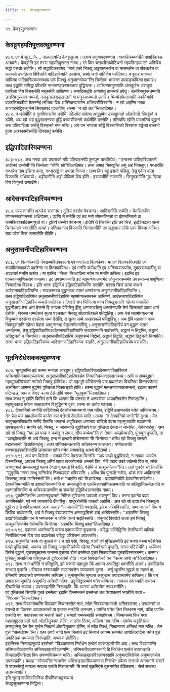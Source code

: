 ```yaml
---
title: ११. केवट्टसुत्तवण्णना

---
```

११. केवट्टसुत्तवण्णना  


## केवट्टगहपतिपुत्तवत्थुवण्णना

४८१. एवं मे सुतं…पे॰… नाळन्दायन्ति केवट्टसुत्तम्। तत्रायं अपुब्बपदवण्णना। पावारिकम्बवनेति पावारिकस्स अम्बवने। केवट्टोति इदं तस्स गहपतिपुत्तस्स नामम्। सो किर चत्तालीसकोटिधनो गहपतिमहासालो अतिविय सद्धो पसन्नो अहोसि। सो सद्धाधिकत्तायेव ‘‘सचे एको भिक्खु अड्ढमासन्तरेन वा मासन्तरेन वा संवच्छरेन वा आकासे उप्पतित्वा विविधानि पाटिहारियानि दस्सेय्य, सब्बो जनो अतिविय पसीदेय्य। यंनूनाहं भगवन्तं याचित्वा पाटिहारियकरणत्थाय एकं भिक्खुं अनुजानापेय्य’’न्ति चिन्तेत्वा भगवन्तं उपसङ्कमित्वा एवमाह।  
तत्थ इद्धाति समिद्धा फीताति नानाभण्डउस्सन्नताय वुद्धिप्पत्ता। आकिण्णमनुस्साति अंसकूटेन अंसकूटं पहरित्वा विय विचरन्तेहि मनुस्सेहि आकिण्णा। समादिसतूति आणापेतु ठानन्तरे ठपेतु। उत्तरिमनुस्सधम्माति उत्तरिमनुस्सानं धम्मतो, दसकुसलसङ्खाततो वा मनुस्सधम्मतो उत्तरि। भिय्योसोमत्तायाति पकतियापि पज्जलितपदीपो तेलस्नेहं लभित्वा विय अतिरेकप्पमाणेन अभिप्पसीदिस्सति। न खो अहन्ति भगवा राजगहसेट्ठिवत्थुस्मिं सिक्खापदं पञ्ञपेसि, तस्मा ‘‘न खो अह’’न्तिआदिमाह।  
४८२. न धंसेमीति न गुणविनासनेन धंसेमि, सीलभेदं पापेत्वा अनुपुब्बेन उच्चट्ठानतो ओतारेन्तो नीचट्ठाने न ठपेमि, अथ खो अहं बुद्धसासनस्स वुद्धिं पच्चासीसन्तो कथेमीति दस्सेति। ततियम्पि खोति यावततियं बुद्धानं कथं पटिबाहित्वा कथेतुं विसहन्तो नाम नत्थि। अयं पन भगवता सद्धिं विस्सासिको विस्सासं वड्ढेत्वा वल्लभो हुत्वा अत्थकामोस्मीति तिक्खत्तुं कथेसि।  


## इद्धिपाटिहारियवण्णना

४८३-४८४. अथ भगवा अयं उपासको मयि पटिबाहन्तेपि पुनप्पुनं याचतियेव। ‘‘हन्दस्स पाटिहारियकरणे आदीनवं दस्सेमी’’ति चिन्तेत्वा ‘‘तीणि खो’’तिआदिमाह। तत्थ अमाहं भिक्खुन्ति अमुं अहं भिक्खुम्। गन्धारीति गन्धारेन नाम इसिना कता, गन्धाररट्ठे वा उप्पन्ना विज्जा। तत्थ किर बहू इसयो वसिंसु, तेसु एकेन कता विज्जाति अधिप्पायो। अट्टीयामीति अट्टो पीळितो विय होमि। हरायामीति लज्जामि। जिगुच्छामीति गूथं दिस्वा विय जिगुच्छं उप्पादेमि।  


## आदेसनापाटिहारियवण्णना

४८५. परसत्तानन्ति अञ्ञेसं सत्तानम्। दुतियं तस्सेव वेवचनम्। आदिसतीति कथेति। चेतसिकन्ति सोमनस्सदोमनस्सं अधिप्पेतम्। एवम्पि ते मनोति एवं तव मनो सोमनस्सितो वा दोमनस्सितो वा कामवितक्कादिसम्पयुत्तो वा। दुतियं तस्सेव वेवचनम्। इतिपि ते चित्तन्ति इति तव चित्तं, इदञ्चिदञ्च अत्थं चिन्तयमानं पवत्ततीति अत्थो। मणिका नाम विज्जाति चिन्तामणीति एवं लद्धनामा लोके एका विज्जा अत्थि। ताय परेसं चित्तं जानातीति दीपेति।  


## अनुसासनीपाटिहारियवण्णना

४८६. एवं वितक्केथाति नेक्खम्मवितक्कादयो एवं पवत्तेन्ता वितक्केथ। मा एवं वितक्कयित्थाति एवं कामवितक्कादयो पवत्तेन्ता मा वितक्कयित्थ। एवं मनसि करोथाति एवं अनिच्चसञ्ञमेव, दुक्खसञ्ञादीसु वा अञ्ञतरं मनसि करोथ। मा एवन्ति ‘‘निच्च’’न्तिआदिना नयेन मा मनसि करित्थ। इदन्ति इदं पञ्चकामगुणिकरागं पजहथ। इदं उपसम्पज्जाति इदं चतुमग्गफलप्पभेदं लोकुत्तरधम्ममेव उपसम्पज्ज पापुणित्वा निप्फादेत्वा विहरथ। इति भगवा इद्धिविधं इद्धिपाटिहारियन्ति दस्सेति, परस्स चित्तं ञत्वा कथनं आदेसनापाटिहारियन्ति। सावकानञ्च बुद्धानञ्च सततं धम्मदेसना अनुसासनीपाटिहारियन्ति।  
तत्थ इद्धिपाटिहारियेन अनुसासनीपाटिहारियं महामोग्गल्लानस्स आचिण्णं, आदेसनापाटिहारियेन अनुसासनीपाटिहारियं धम्मसेनापतिस्स। देवदत्ते संघं भिन्दित्वा पञ्च भिक्खुसतानि गहेत्वा गयासीसे बुद्धलीळाय तेसं धम्मं देसन्ते हि भगवता पेसितेसु द्वीसु अग्गसावकेसु धम्मसेनापति तेसं चित्ताचारं ञत्वा धम्मं देसेसि , थेरस्स धम्मदेसनं सुत्वा पञ्चसता भिक्खू सोतापत्तिफले पतिट्ठहिंसु। अथ नेसं महामोग्गल्लानो विकुब्बनं दस्सेत्वा दस्सेत्वा धम्मं देसेसि, तं सुत्वा सब्बे अरहत्तफले पतिट्ठहिंसु। अथ द्वेपि महानागा पञ्च भिक्खुसतानि गहेत्वा वेहासं अब्भुग्गन्त्वा वेळुवनमेवागमिंसु। अनुसासनीपाटिहारियं पन बुद्धानं सततं धम्मदेसना, तेसु इद्धिपाटिहारियआदेसनापाटिहारियानि सउपारम्भानि सदोसानि, अद्धानं न तिट्ठन्ति, अद्धानं अतिट्ठनतो न निय्यन्ति। अनुसासनीपाटिहारियं अनुपारम्भं निद्दोसं, अद्धानं तिट्ठति, अद्धानं तिट्ठनतो निय्याति। तस्मा भगवा इद्धिपाटिहारियञ्च आदेसनापाटिहारियञ्च गरहति, अनुसासनीपाटिहारियंयेव पसंसति।  


## भूतनिरोधेसकवत्थुवण्णना

४८७. भूतपुब्बन्ति इदं कस्मा भगवता आरद्धम्। इद्धिपाटिहारियआदेसनापाटिहारियानं अनिय्यानिकभावदस्सनत्थं, अनुसासनीपाटिहारियस्सेव निय्यानिकभावदस्सनत्थम्। अपि च सब्बबुद्धानं महाभूतपरियेसको नामेको भिक्खु होतियेव। यो महाभूते परियेसन्तो याव ब्रह्मलोका विचरित्वा विस्सज्जेतारं अलभित्वा आगम्म बुद्धमेव पुच्छित्वा निक्कङ्खो होति। तस्मा बुद्धानं महन्तभावप्पकासनत्थं, इदञ्च कारणं पटिच्छन्नं, अथ नं विवटं कत्वा देसेन्तोपि भगवा ‘‘भूतपुब्ब’’न्तिआदिमाह।  
तत्थ कत्थ नु खोति किस्मिं ठाने किं आगम्म किं पत्तस्स ते अनवसेसा अप्पवत्तिवसेन निरुज्झन्ति। महाभूतकथा पनेसा सब्बाकारेन विसुद्धिमग्गे वुत्ता, तस्मा सा ततोव गहेतब्बा।  
४८८. देवयानियो मग्गोति पाटियेक्को देवलोकगमनमग्गो नाम नत्थि, इद्धिविधञाणस्सेव पनेतं अधिवचनम्। तेन हेस याव ब्रह्मलोकापि कायेन वसं वत्तेन्तो देवलोकं याति। तस्मा ‘‘तं देवयानियो मग्गो’’ति वुत्तम्। येन चातुमहाराजिकाति समीपे ठितम्पि भगवन्तं अपुच्छित्वा धम्मताय चोदितो देवता महानुभावाति मञ्ञमानो उपसङ्कमि। मयम्पि खो, भिक्खु, न जानामाति बुद्धविसये पञ्हं पुच्छिता देवता न जानन्ति , तेनेवमाहंसु। अथ खो सो भिक्खु ‘‘मम इमं पञ्हं न कथेतुं न लब्भा, सीघं कथेथा’’ति ता देवता अज्झोत्थरति, पुनप्पुनं पुच्छति, ता ‘‘अज्झोत्थरति नो अयं भिक्खु, हन्द नं हत्थतो मोचेस्सामा’’ति चिन्तेत्वा ‘‘अत्थि खो भिक्खु चत्तारो महाराजानो’’तिआदिमाहंसु। तत्थ अभिक्कन्ततराति अतिक्कम्म कन्ततरा। पणीततराति वण्णयसइस्सरियादीहि उत्तमतरा एतेन नयेन सब्बवारेसु अत्थो वेदितब्बो।  
४९१-४९३. अयं पन विसेसो – सक्को किर देवराजा चिन्तेसि ‘‘अयं पञ्हो बुद्धविसयो, न सक्का अञ्ञेन विस्सज्जितुं, अयञ्च भिक्खु अग्गिं पहाय खज्जोपनकं धमन्तो विय, भेरिं पहाय उदरं वादेन्तो विय च, लोके अग्गपुग्गलं सम्मासम्बुद्धं पहाय देवता पुच्छन्तो विचरति, पेसेमि नं सत्थुसन्तिक’’न्ति। ततो पुनदेव सो चिन्तेसि ‘‘सुदूरम्पि गन्त्वा सत्थु सन्तिकेव निक्कङ्खो भविस्सति । अत्थि चेव पुग्गलो नामेस, थोकं ताव आहिण्डन्तो किलमतु पच्छा जानिस्सती’’ति। ततो तं ‘‘अहम्पि खो’’तिआदिमाह। ब्रह्मयानियोपि देवयानियसदिसोव। देवयानियमग्गोति वा ब्रह्मयानियमग्गोति वा धम्मसेतूति वा एकचित्तक्खणिकअप्पनाति वा सन्निट्ठानिकचेतनाति वा महग्गतचित्तन्ति वा अभिञ्ञाञाणन्ति वा सब्बमेतं इद्धिविधञाणस्सेव नामम्।  
४९४. पुब्बनिमित्तन्ति आगमनपुब्बभागे निमित्तं सूरियस्स उदयतो अरुणुग्गं विय। तस्मा इदानेव ब्रह्मा आगमिस्सति, एवं मयं जानामाति दीपयिंसु। पातुरहोसीति पाकटो अहोसि। अथ खो सो ब्रह्मा तेन भिक्खुना पुट्ठो अत्तनो अविसयभावं ञत्वा सचाहं ‘‘न जानामी’’ति वक्खामि, इमे मं परिभविस्सन्ति, अथ जानन्तो विय यं किञ्चि कथेस्सामि, अयं मे भिक्खु वेय्याकरणेन अनारद्धचित्तो वादं आरोपेस्सति। ‘‘अहमस्मि भिक्खु ब्रह्मा’’तिआदीनि पन मे भणन्तस्स न कोचि वचनं सद्दहिस्सति। यंनूनाहं विक्खेपं कत्वा इमं भिक्खुं सत्थुसन्तिकंयेव पेसेय्यन्ति चिन्तेत्वा ‘‘अहमस्मि भिक्खु ब्रह्मा’’तिआदिमाह।  
४९५-४९६. एकमन्तं अपनेत्वाति कस्मा एवमकासि? कुहकत्ता। बहिद्धा परियेट्ठिन्ति तेलत्थिको वालिकं निप्पीळियमानो विय याव ब्रह्मलोका बहिद्धा परियेसनं आपज्जति।  
४९७. सकुणन्ति काकं वा कुललं वा। न खो एसो, भिक्खु, पञ्हो एवं पुच्छितब्बोति इदं भगवा यस्मा पदेसेनेस पञ्हो पुच्छितब्बो, अयञ्च खो भिक्खु अनुपादिन्नकेपि गहेत्वा निप्पदेसतो पुच्छति, तस्मा पटिसेधेति। आचिण्णं किरेतं बुद्धानं, पुच्छामूळ्हस्स जनस्स पुच्छाय दोसं दस्सेत्वा पुच्छं सिक्खापेत्वा पुच्छाविस्सज्जनम्। कस्मा? पुच्छितुं अजानित्वा परिपुच्छन्तो दुविञ्ञापयो होति। पञ्हं सिक्खापेन्तो पन ‘‘कत्थ आपो चा’’तिआदिमाह।  
४९८. तत्थ न गाधतीति न पतिट्ठाति, इमे चत्तारो महाभूता किं आगम्म अप्पतिट्ठा भवन्तीति अत्थो। उपादिन्नंयेव सन्धाय पुच्छति। दीघञ्च रस्सञ्चाति सण्ठानवसेन उपादारूपं वुत्तम्। अणुं थूलन्ति खुद्दकं वा महन्तं वा, इमिनापि उपादारूपे वण्णमत्तमेव कथितम्। सुभासुभन्ति सुभञ्च असुभञ्च उपादारूपमेव कथितम्। किं पन उपादारूपं सुभन्ति असुभन्ति अत्थि? नत्थि। इट्ठानिट्ठारम्मणं पनेव कथितम्। नामञ्च रूपञ्चाति नामञ्च दीघादिभेदं रूपञ्च। उपरुज्झतीति निरुज्झति, किं आगम्म असेसमेतं नप्पवत्ततीति।  
एवं पुच्छितब्बं सियाति पुच्छं दस्सेत्वा इदानि विस्सज्जनं दस्सेन्तो तत्र वेय्याकरणं भवतीति वत्वा – ‘‘विञ्ञाण’’न्तिआदिमाह।  
४९९. तत्थ विञ्ञातब्बन्ति विञ्ञाणं निब्बानस्सेतं नामं, तदेतं निदस्सनाभावतो अनिदस्सनम्। उप्पादन्तो वा वयन्तो वा ठितस्स अञ्ञथत्तन्तो वा एतस्स नत्थीति अनन्तम्। पभन्ति पनेतं किर तित्थस्स नामं, तञ्हि पपन्ति एत्थाति पपं, पकारस्स पन भकारो कतो। सब्बतो पभमस्साति सब्बतोपभम्। निब्बानस्स किर यथा महासमुद्दस्स यतो यतो ओतरितुकामा होन्ति, तं तदेव तित्थं, अतित्थं नाम नत्थि। एवमेव अट्ठतिंसाय कम्मट्ठानेसु येन येन मुखेन निब्बानं ओतरितुकामा होन्ति, तं तदेव तित्थं, निब्बानस्स अतित्थं नाम नत्थि। तेन वुत्तं ‘‘सब्बतोपभ’’न्ति। एत्थ आपो चाति एत्थ निब्बाने इदं निब्बानं आगम्म सब्बमेतं आपोतिआदिना नयेन वुत्तं उपादिन्नक धम्मजातं निरुज्झति, अप्पवत्तं होतीति।  
इदानिस्स निरुज्झनूपायं दस्सेन्तो ‘‘विञ्ञाणस्स निरोधेन एत्थेतं उपरुज्झती’’ति आह। तत्थ विञ्ञाणन्ति चरिमकविञ्ञाणम्पि अभिसङ्खारविञ्ञाणम्पि , चरिमकविञ्ञाणस्सापि हि निरोधेन एत्थेतं उपरुज्झति। विज्झातदीपसिखा विय अपण्णत्तिकभावं याति। अभिसङ्खारविञ्ञाणस्सापि अनुप्पादनिरोधेन अनुप्पादवसेन उपरुज्झति। यथाह ‘‘सोतापत्तिमग्गञाणेन अभिसङ्खारविञ्ञाणस्स निरोधेन ठपेत्वा सत्तभवे अनमतग्गे संसारे ये उप्पज्जेय्युं नामञ्च रूपञ्च एत्थेते निरुज्झन्ती’’ति सब्बं चूळनिद्देसे वुत्तनयेनेव वेदितब्बम्। सेसं सब्बत्थ उत्तानमेवाति।  
इति सुमङ्गलविलासिनिया दीघनिकायट्ठकथायं  
केवट्टसुत्तवण्णना निट्ठिता।  